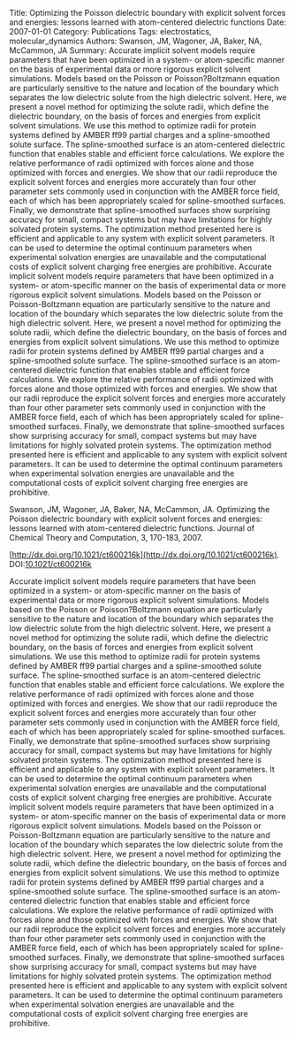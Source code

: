 Title: Optimizing the Poisson dielectric boundary with explicit solvent forces and energies: lessons learned with atom-centered dielectric functions
Date: 2007-01-01
Category: Publications
Tags: electrostatics, molecular_dynamics
Authors: Swanson, JM, Wagoner, JA, Baker, NA, McCammon, JA
Summary: Accurate implicit solvent models require parameters that have been optimized in a system- or atom-specific manner on the basis of experimental data or more rigorous explicit solvent simulations. Models based on the Poisson or Poisson?Boltzmann equation are particularly sensitive to the nature and location of the boundary which separates the low dielectric solute from the high dielectric solvent. Here, we present a novel method for optimizing the solute radii, which define the dielectric boundary, on the basis of forces and energies from explicit solvent simulations. We use this method to optimize radii for protein systems defined by AMBER ff99 partial charges and a spline-smoothed solute surface. The spline-smoothed surface is an atom-centered dielectric function that enables stable and efficient force calculations. We explore the relative performance of radii optimized with forces alone and those optimized with forces and energies. We show that our radii reproduce the explicit solvent forces and energies more accurately than four other parameter sets commonly used in conjunction with the AMBER force field, each of which has been appropriately scaled for spline-smoothed surfaces. Finally, we demonstrate that spline-smoothed surfaces show surprising accuracy for small, compact systems but may have limitations for highly solvated protein systems. The optimization method presented here is efficient and applicable to any system with explicit solvent parameters. It can be used to determine the optimal continuum parameters when experimental solvation energies are unavailable and the computational costs of explicit solvent charging free energies are prohibitive. Accurate implicit solvent models require parameters that have been optimized in a system- or atom-specific manner on the basis of experimental data or more rigorous explicit solvent simulations. Models based on the Poisson or Poisson-Boltzmann equation are particularly sensitive to the nature and location of the boundary which separates the low dielectric solute from the high dielectric solvent. Here, we present a novel method for optimizing the solute radii, which define the dielectric boundary, on the basis of forces and energies from explicit solvent simulations. We use this method to optimize radii for protein systems defined by AMBER ff99 partial charges and a spline-smoothed solute surface. The spline-smoothed surface is an atom-centered dielectric function that enables stable and efficient force calculations. We explore the relative performance of radii optimized with forces alone and those optimized with forces and energies. We show that our radii reproduce the explicit solvent forces and energies more accurately than four other parameter sets commonly used in conjunction with the AMBER force field, each of which has been appropriately scaled for spline-smoothed surfaces. Finally, we demonstrate that spline-smoothed surfaces show surprising accuracy for small, compact systems but may have limitations for highly solvated protein systems. The optimization method presented here is efficient and applicable to any system with explicit solvent parameters. It can be used to determine the optimal continuum parameters when experimental solvation energies are unavailable and the computational costs of explicit solvent charging free energies are prohibitive.

Swanson, JM, Wagoner, JA, Baker, NA, McCammon, JA. Optimizing the Poisson dielectric boundary with explicit solvent forces and energies: lessons learned with atom-centered dielectric functions. Journal of Chemical Theory and Computation, 3, 170-183, 2007. 

[http://dx.doi.org/10.1021/ct600216k](http://dx.doi.org/10.1021/ct600216k). DOI:[10.1021/ct600216k](http://dx.doi.org/10.1021/ct600216k)

Accurate implicit solvent models require parameters that have been optimized in a system- or atom-specific manner on the basis of experimental data or more rigorous explicit solvent simulations. Models based on the Poisson or Poisson?Boltzmann equation are particularly sensitive to the nature and location of the boundary which separates the low dielectric solute from the high dielectric solvent. Here, we present a novel method for optimizing the solute radii, which define the dielectric boundary, on the basis of forces and energies from explicit solvent simulations. We use this method to optimize radii for protein systems defined by AMBER ff99 partial charges and a spline-smoothed solute surface. The spline-smoothed surface is an atom-centered dielectric function that enables stable and efficient force calculations. We explore the relative performance of radii optimized with forces alone and those optimized with forces and energies. We show that our radii reproduce the explicit solvent forces and energies more accurately than four other parameter sets commonly used in conjunction with the AMBER force field, each of which has been appropriately scaled for spline-smoothed surfaces. Finally, we demonstrate that spline-smoothed surfaces show surprising accuracy for small, compact systems but may have limitations for highly solvated protein systems. The optimization method presented here is efficient and applicable to any system with explicit solvent parameters. It can be used to determine the optimal continuum parameters when experimental solvation energies are unavailable and the computational costs of explicit solvent charging free energies are prohibitive. Accurate implicit solvent models require parameters that have been optimized in a system- or atom-specific manner on the basis of experimental data or more rigorous explicit solvent simulations. Models based on the Poisson or Poisson-Boltzmann equation are particularly sensitive to the nature and location of the boundary which separates the low dielectric solute from the high dielectric solvent. Here, we present a novel method for optimizing the solute radii, which define the dielectric boundary, on the basis of forces and energies from explicit solvent simulations. We use this method to optimize radii for protein systems defined by AMBER ff99 partial charges and a spline-smoothed solute surface. The spline-smoothed surface is an atom-centered dielectric function that enables stable and efficient force calculations. We explore the relative performance of radii optimized with forces alone and those optimized with forces and energies. We show that our radii reproduce the explicit solvent forces and energies more accurately than four other parameter sets commonly used in conjunction with the AMBER force field, each of which has been appropriately scaled for spline-smoothed surfaces. Finally, we demonstrate that spline-smoothed surfaces show surprising accuracy for small, compact systems but may have limitations for highly solvated protein systems. The optimization method presented here is efficient and applicable to any system with explicit solvent parameters. It can be used to determine the optimal continuum parameters when experimental solvation energies are unavailable and the computational costs of explicit solvent charging free energies are prohibitive.
